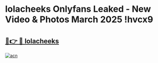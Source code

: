 # lolacheeks Onlyfans Leaked - New Video & Photos March 2025 !hvcx9

# <h2><a href="https://w9ko5e.iuczelnia.edu.pl?title=lolacheeks&ref=hvcx9">🔗👉 🔴 lolacheeks</a></h2>

[![acn](https://github.com/user-attachments/assets/0f9c940e-d8b0-45ae-aac7-cd30a18b3e1c)](https://w9ko5e.iuczelnia.edu.pl?title=lolacheeks&ref=hvcx9)

